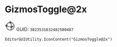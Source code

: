 # GizmosToggle@2x
![](/img/GizmosToggle@2x.png)
GUID: `3823531632482580487`
```
EditorGUIUtility.IconContent("GizmosToggle@2x")
```
